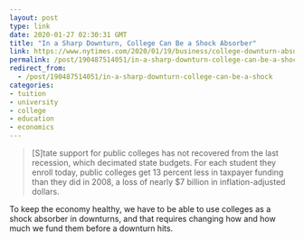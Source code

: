 ```yaml
---
layout: post
type: link
date: 2020-01-27 02:30:31 GMT
title: "In a Sharp Downturn, College Can Be a Shock Absorber"
link: https://www.nytimes.com/2020/01/19/business/college-downturn-absorber.html
permalink: /post/190487514051/in-a-sharp-downturn-college-can-be-a-shock
redirect_from: 
  - /post/190487514051/in-a-sharp-downturn-college-can-be-a-shock
categories:
- tuition
- university
- college
- education
- economics
---
```

<blockquote>[S]tate support for public colleges has not recovered from the last recession, which decimated state budgets. For each student they enroll today, public colleges get 13 percent less in taxpayer funding than they did in 2008, a loss of nearly $7 billion in inflation-adjusted dollars.</blockquote>
<p>To keep the economy healthy, we have to be able to use colleges as a shock absorber in downturns, and that requires changing how and how much we fund them before a downturn hits.</p>